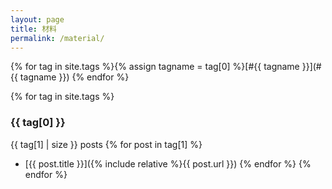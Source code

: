 ```yaml
---
layout: page
title: 材料
permalink: /material/
---
```


{% for tag in site.tags %}{% assign tagname = tag[0] %}[#{{ tagname }}](#{{ tagname }}) {% endfor %}

{% for tag in site.tags %}
### {{ tag[0] }}
{{ tag[1] | size }} posts
  {% for post in tag[1] %}

 - [{{ post.title }}]({% include relative %}{{ post.url }})
    {% endfor %}
    {% endfor %}

